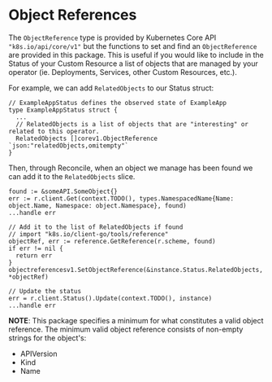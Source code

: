 Object References
=================

The `ObjectReference` type is provided by Kubernetes Core API
`"k8s.io/api/core/v1"` but the functions to set and find an `ObjectReference`
are provided in this package. This is useful if you would like
to include in the Status of your Custom Resource a list of objects
that are managed by your operator (ie. Deployments, Services, other
Custom Resources, etc.).

For example, we can add `RelatedObjects` to our Status struct:

```
// ExampleAppStatus defines the observed state of ExampleApp
type ExampleAppStatus struct {
  ...
  // RelatedObjects is a list of objects that are "interesting" or related to this operator.
  RelatedObjects []corev1.ObjectReference `json:"relatedObjects,omitempty"`
}
```

Then, through Reconcile, when an object we manage has been found we can add it to
the `RelatedObjects` slice.

```
found := &someAPI.SomeObject{}
err := r.client.Get(context.TODO(), types.NamespacedName{Name: object.Name, Namespace: object.Namespace}, found)
...handle err

// Add it to the list of RelatedObjects if found
// import "k8s.io/client-go/tools/reference"
objectRef, err := reference.GetReference(r.scheme, found)
if err != nil {
  return err
}
objectreferencesv1.SetObjectReference(&instance.Status.RelatedObjects, *objectRef)

// Update the status
err = r.client.Status().Update(context.TODO(), instance)
...handle err
```

**NOTE**: This package specifies a minimum for what constitutes a valid object
reference. The minimum valid object reference consists of non-empty strings
for the object's:

* APIVersion
* Kind
* Name
